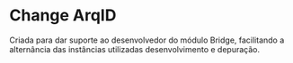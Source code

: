 # Change ArqID

Criada para dar suporte ao desenvolvedor do módulo Bridge, facilitando a alternância das instâncias utilizadas desenvolvimento e depuração.
